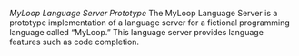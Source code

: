*MyLoop Language Server Prototype*
The MyLoop Language Server is a prototype implementation of a language server for a fictional programming language called “MyLoop.” This language server provides language features such as code completion.
